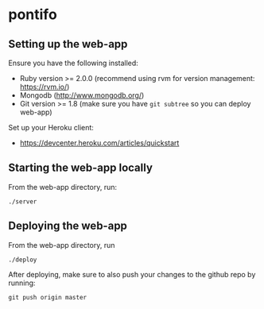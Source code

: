 # pontifo

## Setting up the web-app

Ensure you have the following installed:

 * Ruby version >= 2.0.0 (recommend using rvm for version management: https://rvm.io/)
 * Mongodb (http://www.mongodb.org/)
 * Git version >= 1.8 (make sure you have `git subtree` so you can deploy web-app)

Set up your Heroku client:

 * https://devcenter.heroku.com/articles/quickstart

## Starting the web-app locally

From the web-app directory, run:

```
./server
```

## Deploying the web-app

From the web-app directory, run
```
./deploy
```

After deploying, make sure to also push your changes to the github repo by running:

```
git push origin master
```

